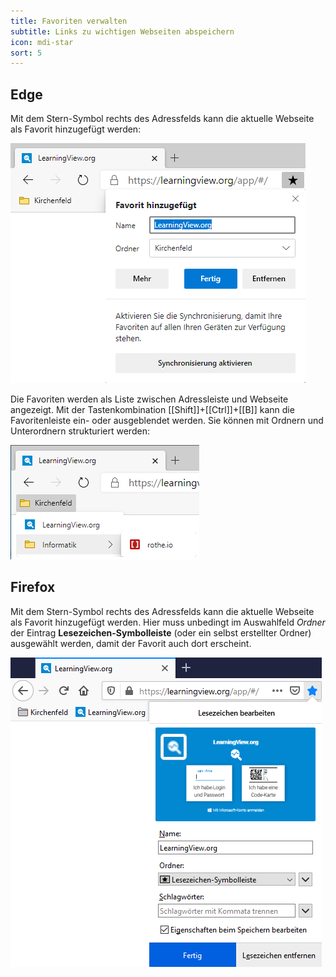 ```yaml
---
title: Favoriten verwalten
subtitle: Links zu wichtigen Webseiten abspeichern
icon: mdi-star
sort: 5
---
```




## Edge

Mit dem Stern-Symbol rechts des Adressfelds kann die aktuelle Webseite als Favorit hinzugefügt werden:

![](./edge-add-favourite.png)

Die Favoriten werden als Liste zwischen Adressleiste und Webseite angezeigt. Mit der Tastenkombination [[Shift]]+[[Ctrl]]+[[B]] kann die Favoritenleiste ein- oder ausgeblendet werden. Sie können mit Ordnern und Unterordnern strukturiert werden:

![](./edge-favourites.png)

## Firefox

Mit dem Stern-Symbol rechts des Adressfelds kann die aktuelle Webseite als Favorit hinzugefügt werden. Hier muss unbedingt im Auswahlfeld _Ordner_ der Eintrag __Lesezeichen-Symbolleiste__ (oder ein selbst erstellter Ordner) ausgewählt werden, damit der Favorit auch dort erscheint.

![](./firefox-add-favourite.png)
